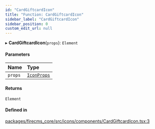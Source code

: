 ```yaml
---
id: "CardGiftcardIcon"
title: "Function: CardGiftcardIcon"
sidebar_label: "CardGiftcardIcon"
sidebar_position: 0
custom_edit_url: null
---
```


▸ **CardGiftcardIcon**(`props`): `Element`

#### Parameters

| Name | Type |
| :------ | :------ |
| `props` | [`IconProps`](../types/IconProps.md) |

#### Returns

`Element`

#### Defined in

[packages/firecms_core/src/icons/components/CardGiftcardIcon.tsx:3](https://github.com/FireCMSco/firecms/blob/d45f3739/packages/firecms_core/src/icons/components/CardGiftcardIcon.tsx#L3)
